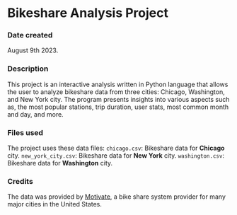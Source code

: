 # Bikeshare Analysis Project

### Date created
August 9th 2023.

### Description
This project is an interactive analysis written in Python language that allows the user to analyze bikeshare data from three cities: Chicago, Washington, and New York city. The program presents insights into various aspects such as, the most popular stations, trip duration, user stats, most common month and day, and more.

### Files used
The project uses these data files:
`chicago.csv`: Bikeshare data for **Chicago** city.
`new_york_city.csv`: Bikeshare data for **New York** city.
`washington.csv`: Bikeshare data for **Washington** city.

### Credits
The data was provided by [Motivate](https://motivateco.com/), a bike share system provider for many major cities in the United States.

